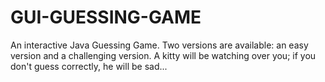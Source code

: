 # GUI-GUESSING-GAME
An interactive Java Guessing Game. Two versions are available: an easy version and a challenging version. A kitty will be watching over you; if you don't guess correctly, he will be sad...
